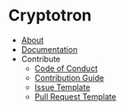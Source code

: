 Cryptotron
==========

- [About](about)
- [Documentation](docs)
- Contribute
  + [Code of Conduct](https://github.com/aronanda/boiler/blob/master/.github/CODE_OF_CONDUCT.md)
  + [Contribution Guide](https://github.com/aronanda/boiler/blob/master/.github/CONTRIBUTING.md)
  + [Issue Template](https://github.com/aronanda/boiler/blob/master/.github/ISSUE_TEMPLATE.md)
  + [Pull Request Template](https://github.com/aronanda/boiler/blob/master/.github/PULL_REQUEST_TEMPLATE.md)
